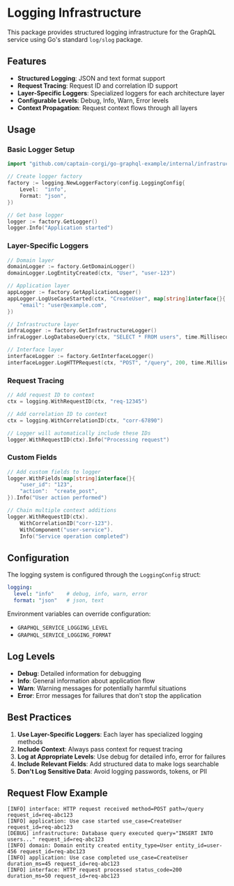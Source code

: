 # Logging Infrastructure

This package provides structured logging infrastructure for the GraphQL service using Go's standard `log/slog` package.

## Features

- **Structured Logging**: JSON and text format support
- **Request Tracing**: Request ID and correlation ID support
- **Layer-Specific Loggers**: Specialized loggers for each architecture layer
- **Configurable Levels**: Debug, Info, Warn, Error levels
- **Context Propagation**: Request context flows through all layers

## Usage

### Basic Logger Setup

```go
import "github.com/captain-corgi/go-graphql-example/internal/infrastructure/logging"

// Create logger factory
factory := logging.NewLoggerFactory(config.LoggingConfig{
    Level:  "info",
    Format: "json",
})

// Get base logger
logger := factory.GetLogger()
logger.Info("Application started")
```

### Layer-Specific Loggers

```go
// Domain layer
domainLogger := factory.GetDomainLogger()
domainLogger.LogEntityCreated(ctx, "User", "user-123")

// Application layer
appLogger := factory.GetApplicationLogger()
appLogger.LogUseCaseStarted(ctx, "CreateUser", map[string]interface{}{
    "email": "user@example.com",
})

// Infrastructure layer
infraLogger := factory.GetInfrastructureLogger()
infraLogger.LogDatabaseQuery(ctx, "SELECT * FROM users", time.Millisecond*50)

// Interface layer
interfaceLogger := factory.GetInterfaceLogger()
interfaceLogger.LogHTTPRequest(ctx, "POST", "/query", 200, time.Millisecond*100)
```

### Request Tracing

```go
// Add request ID to context
ctx = logging.WithRequestID(ctx, "req-12345")

// Add correlation ID to context
ctx = logging.WithCorrelationID(ctx, "corr-67890")

// Logger will automatically include these IDs
logger.WithRequestID(ctx).Info("Processing request")
```

### Custom Fields

```go
// Add custom fields to logger
logger.WithFields(map[string]interface{}{
    "user_id": "123",
    "action":  "create_post",
}).Info("User action performed")

// Chain multiple context additions
logger.WithRequestID(ctx).
    WithCorrelationID("corr-123").
    WithComponent("user-service").
    Info("Service operation completed")
```

## Configuration

The logging system is configured through the `LoggingConfig` struct:

```yaml
logging:
  level: "info"    # debug, info, warn, error
  format: "json"   # json, text
```

Environment variables can override configuration:

- `GRAPHQL_SERVICE_LOGGING_LEVEL`
- `GRAPHQL_SERVICE_LOGGING_FORMAT`

## Log Levels

- **Debug**: Detailed information for debugging
- **Info**: General information about application flow
- **Warn**: Warning messages for potentially harmful situations
- **Error**: Error messages for failures that don't stop the application

## Best Practices

1. **Use Layer-Specific Loggers**: Each layer has specialized logging methods
2. **Include Context**: Always pass context for request tracing
3. **Log at Appropriate Levels**: Use debug for detailed info, error for failures
4. **Include Relevant Fields**: Add structured data to make logs searchable
5. **Don't Log Sensitive Data**: Avoid logging passwords, tokens, or PII

## Request Flow Example

```
[INFO] interface: HTTP request received method=POST path=/query request_id=req-abc123
[INFO] application: Use case started use_case=CreateUser request_id=req-abc123
[DEBUG] infrastructure: Database query executed query="INSERT INTO users..." request_id=req-abc123
[INFO] domain: Domain entity created entity_type=User entity_id=user-456 request_id=req-abc123
[INFO] application: Use case completed use_case=CreateUser duration_ms=45 request_id=req-abc123
[INFO] interface: HTTP request processed status_code=200 duration_ms=50 request_id=req-abc123
```
